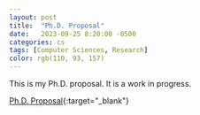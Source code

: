 ```yaml
---
layout: post
title:  "Ph.D. Proposal"
date:   2023-09-25 8:20:00 -0500
categories: cs
tags: [Computer Sciences, Research]
color: rgb(110, 93, 157)
---
```


This is my Ph.D. proposal. It is a work in progress.

[Ph.D. Proposal](/assets/papers/phdProposal_williamGuimontMartin_v0.pdf){:target="_blank"}
